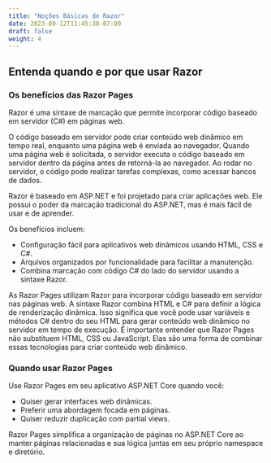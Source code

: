 ```yaml
---
title: "Noções Básicas de Razor"
date: 2023-09-12T11:45:38-07:00
draft: false
weight: 4
---
```


## Entenda quando e por que usar Razor

### Os benefícios das Razor Pages
Razor é uma sintaxe de marcação que permite incorporar código baseado em servidor (C#) em páginas web.

O código baseado em servidor pode criar conteúdo web dinâmico em tempo real, enquanto uma página web é enviada ao navegador. Quando uma página web é solicitada, o servidor executa o código baseado em servidor dentro da página antes de retorná-la ao navegador. Ao rodar no servidor, o código pode realizar tarefas complexas, como acessar bancos de dados.

Razor é baseado em ASP.NET e foi projetado para criar aplicações web. Ele possui o poder da marcação tradicional do ASP.NET, mas é mais fácil de usar e de aprender.

Os benefícios incluem:

* Configuração fácil para aplicativos web dinâmicos usando HTML, CSS e C#.
* Arquivos organizados por funcionalidade para facilitar a manutenção.
* Combina marcação com código C# do lado do servidor usando a sintaxe Razor.

As Razor Pages utilizam Razor para incorporar código baseado em servidor nas páginas web. A sintaxe Razor combina HTML e C# para definir a lógica de renderização dinâmica. Isso significa que você pode usar variáveis e métodos C# dentro do seu HTML para gerar conteúdo web dinâmico no servidor em tempo de execução. É importante entender que Razor Pages não substituem HTML, CSS ou JavaScript. Elas são uma forma de combinar essas tecnologias para criar conteúdo web dinâmico.

### Quando usar Razor Pages
Use Razor Pages em seu aplicativo ASP.NET Core quando você:

* Quiser gerar interfaces web dinâmicas.
* Preferir uma abordagem focada em páginas.
* Quiser reduzir duplicação com partial views.

Razor Pages simplifica a organização de páginas no ASP.NET Core ao manter páginas relacionadas e sua lógica juntas em seu próprio namespace e diretório.